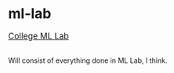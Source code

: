# ml-lab
<big><u>College ML Lab</u></big>
<br /><br />

Will consist of everything done in ML Lab, I think.
